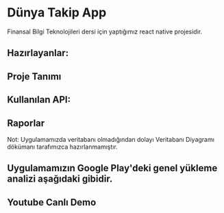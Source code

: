# Dünya Takip App

Finansal Bilgi Teknolojileri dersi için yaptığımız react native projesidir.

## Hazırlayanlar:

## Proje Tanımı

## Kullanılan API: 

## Raporlar

Not: Uygulamamızda veritabanı olmadığından dolayı Veritabanı Diyagramı dökümanı tarafımızca hazırlanmamıştır.

## Uygulamamızın Google Play'deki genel yükleme analizi aşağıdaki gibidir.

## Youtube Canlı Demo